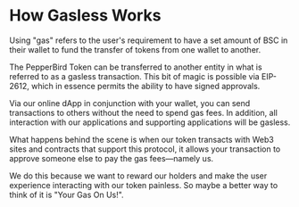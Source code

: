 # How Gasless Works

Using "gas" refers to the user's requirement to have a set amount of BSC in their wallet to fund the transfer of tokens from one wallet to another.

The PepperBird Token can be transferred to another entity in what is referred to as a gasless transaction. This bit of magic is possible via EIP-2612, which in essence permits the ability to have signed approvals.

Via our online dApp in conjunction with your wallet, you can send transactions to others without the need to spend gas fees. In addition, all interaction with our applications and supporting applications will be gasless.

What happens behind the scene is when our token transacts with Web3 sites and contracts that support this protocol, it allows your transaction to approve someone else to pay the gas fees—namely us.

We do this because we want to reward our holders and make the user experience interacting with our token painless. So maybe a better way to think of it is "Your Gas On Us!".
